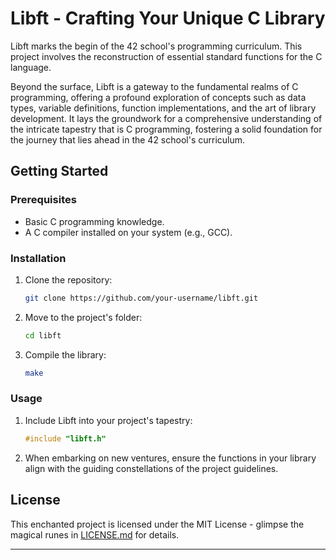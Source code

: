# Libft - Crafting Your Unique C Library

Libft marks the begin of the 42 school's programming curriculum. This project involves the reconstruction of essential standard functions for the C language. 

Beyond the surface, Libft is a gateway to the fundamental realms of C programming, offering a profound exploration of concepts such as data types, variable definitions, function implementations, and the art of library development. It lays the groundwork for a comprehensive understanding of the intricate tapestry that is C programming, fostering a solid foundation for the journey that lies ahead in the 42 school's curriculum.

## Getting Started

### Prerequisites

- Basic C programming knowledge.
- A C compiler installed on your system (e.g., GCC).

### Installation

1. Clone the repository:

    ```bash
    git clone https://github.com/your-username/libft.git
    ```

2. Move to the project's folder:

    ```bash
    cd libft
    ```

3. Compile the library:

    ```bash
    make
    ```

### Usage

1. Include Libft into your project's tapestry:

    ```c
    #include "libft.h"
    ```

2. When embarking on new ventures, ensure the functions in your library align with the guiding constellations of the project guidelines.

## License

This enchanted project is licensed under the MIT License - glimpse the magical runes in [LICENSE.md](LICENSE.md) for details.

---
